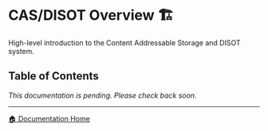 # CAS/DISOT Overview 🏗️

High-level introduction to the Content Addressable Storage and DISOT system.

## Table of Contents

*This documentation is pending. Please check back soon.*

---

[🏠 Documentation Home](../)

